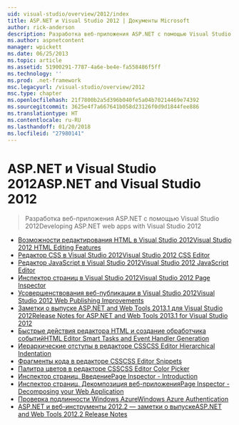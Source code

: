 ```yaml
---
uid: visual-studio/overview/2012/index
title: ASP.NET и Visual Studio 2012 | Документы Microsoft
author: rick-anderson
description: Разработка веб-приложения ASP.NET с помощью Visual Studio 2012
ms.author: aspnetcontent
manager: wpickett
ms.date: 06/25/2013
ms.topic: article
ms.assetid: 51900291-7787-4a6e-be4e-fa558486f5ff
ms.technology: ''
ms.prod: .net-framework
msc.legacyurl: /visual-studio/overview/2012
msc.type: chapter
ms.openlocfilehash: 21f7800b2a5d396b040fe5a04b70214469e74392
ms.sourcegitcommit: 3625e4f7a667641b058d23126f0d9d1844fee886
ms.translationtype: HT
ms.contentlocale: ru-RU
ms.lasthandoff: 01/20/2018
ms.locfileid: "27980141"
---
```

<a name="aspnet-and-visual-studio-2012"></a><span data-ttu-id="d4bd9-103">ASP.NET и Visual Studio 2012</span><span class="sxs-lookup"><span data-stu-id="d4bd9-103">ASP.NET and Visual Studio 2012</span></span>
====================
> <span data-ttu-id="d4bd9-104">Разработка веб-приложения ASP.NET с помощью Visual Studio 2012</span><span class="sxs-lookup"><span data-stu-id="d4bd9-104">Developing ASP.NET web apps with Visual Studio 2012</span></span>


- [<span data-ttu-id="d4bd9-105">Возможности редактирования HTML в Visual Studio 2012</span><span class="sxs-lookup"><span data-stu-id="d4bd9-105">Visual Studio 2012 HTML Editing Features</span></span>](visual-studio-2012-html-editing-features.md)
- [<span data-ttu-id="d4bd9-106">Редактор CSS в Visual Studio 2012</span><span class="sxs-lookup"><span data-stu-id="d4bd9-106">Visual Studio 2012 CSS Editor</span></span>](visual-studio-2012-css-editor.md)
- [<span data-ttu-id="d4bd9-107">Редактор JavaScript в Visual Studio 2012</span><span class="sxs-lookup"><span data-stu-id="d4bd9-107">Visual Studio 2012 JavaScript Editor</span></span>](visual-studio-2012-javascript-editor.md)
- [<span data-ttu-id="d4bd9-108">Инспектор страниц в Visual Studio 2012</span><span class="sxs-lookup"><span data-stu-id="d4bd9-108">Visual Studio 2012 Page Inspector</span></span>](visual-studio-2012-page-inspector.md)
- [<span data-ttu-id="d4bd9-109">Усовершенствования веб-публикации в Visual Studio 2012</span><span class="sxs-lookup"><span data-stu-id="d4bd9-109">Visual Studio 2012 Web Publishing Improvements</span></span>](visual-studio-2012-web-publishing-improvements.md)
- [<span data-ttu-id="d4bd9-110">Заметки о выпуске ASP.NET and Web Tools 2013.1 для Visual Studio 2012</span><span class="sxs-lookup"><span data-stu-id="d4bd9-110">Release Notes for ASP.NET and Web Tools 2013.1 for Visual Studio 2012</span></span>](aspnet-and-web-tools-20131-for-visual-studio-2012.md)
- [<span data-ttu-id="d4bd9-111">Быстрые действия редактора HTML и создание обработчика событий</span><span class="sxs-lookup"><span data-stu-id="d4bd9-111">HTML Editor Smart Tasks and Event Handler Generation</span></span>](visual-studio-vnext-videos-html-editor-smart-tasks-and-event-handler-generation.md)
- [<span data-ttu-id="d4bd9-112">Иерархические отступы в редакторе CSS</span><span class="sxs-lookup"><span data-stu-id="d4bd9-112">CSS Editor Hierarchical Indentation</span></span>](visual-studio-vnext-videos-css-editor-hierarchical-indentation.md)
- [<span data-ttu-id="d4bd9-113">Фрагменты кода в редакторе CSS</span><span class="sxs-lookup"><span data-stu-id="d4bd9-113">CSS Editor Snippets</span></span>](visual-studio-vnext-videos-css-editor-snippets.md)
- [<span data-ttu-id="d4bd9-114">Палитра цветов в редакторе CSS</span><span class="sxs-lookup"><span data-stu-id="d4bd9-114">CSS Editor Color Picker</span></span>](visual-studio-vnext-videos-css-editor-color-picker.md)
- [<span data-ttu-id="d4bd9-115">Инспектор страниц. Введение</span><span class="sxs-lookup"><span data-stu-id="d4bd9-115">Page Inspector - Introduction</span></span>](visual-studio-vnext-videos-page-inspector-introduction.md)
- [<span data-ttu-id="d4bd9-116">Инспектор страниц. Декомпозиция веб-приложения</span><span class="sxs-lookup"><span data-stu-id="d4bd9-116">Page Inspector - Decomposing your Web Application</span></span>](visual-studio-vnext-videos-page-inspector-decomposing-your-web-application.md)
- [<span data-ttu-id="d4bd9-117">Проверка подлинности Windows Azure</span><span class="sxs-lookup"><span data-stu-id="d4bd9-117">Windows Azure Authentication</span></span>](windows-azure-authentication.md)
- [<span data-ttu-id="d4bd9-118">ASP.NET и веб-инструменты 2012.2 — заметки о выпуске</span><span class="sxs-lookup"><span data-stu-id="d4bd9-118">ASP.NET and Web Tools 2012.2 Release Notes</span></span>](aspnet-and-web-tools-20122-release-notes-rtw.md)
